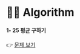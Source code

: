 # 👩‍💻 Algorithm
#### 1- 25 평균 구하기
👉 [문제 보기](https://github.com/gay0ung/Algorithm/blob/master/PROGRAMMERS/LEVEL_01/25_%ED%8F%89%EA%B7%A0%20%EA%B5%AC%ED%95%98%EA%B8%B0.md)

